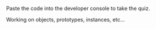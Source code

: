 Paste the code into the developer console to take the quiz.

Working on objects, prototypes, instances, etc...
